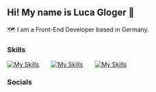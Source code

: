 ## Hi! My name is Luca Gloger 👋
🗺️ I am a Front-End Developer based in Germany.

### Skills
[![My Skills](https://skillicons.dev/icons?i=html,css)](https://skillicons.dev) &nbsp;&nbsp;&nbsp;&nbsp;&nbsp; [![My Skills](https://skillicons.dev/icons?i=js,ts)](https://skillicons.dev) &nbsp;&nbsp;&nbsp;&nbsp;&nbsp; [![My Skills](https://skillicons.dev/icons?i=kt)](https://skillicons.dev)

### Socials
